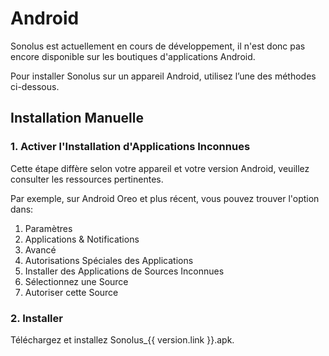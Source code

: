 # Android

Sonolus est actuellement en cours de développement, il n'est donc pas encore disponible sur les boutiques d'applications Android.

Pour installer Sonolus sur un appareil Android, utilisez l’une des méthodes ci-dessous.

## Installation Manuelle

### 1. Activer l'Installation d'Applications Inconnues

Cette étape diffère selon votre appareil et votre version Android, veuillez consulter les ressources pertinentes.

Par exemple, sur Android Oreo et plus récent, vous pouvez trouver l'option dans:

1. Paramètres
2. Applications &amp; Notifications
3. Avancé
4. Autorisations Spéciales des Applications
5. Installer des Applications de Sources Inconnues
6. Sélectionnez une Source
7. Autoriser cette Source

### 2. Installer

Téléchargez et installez <a :href="`https://download.sonolus.com/Sonolus_${version.link}.apk`" target="_blank" rel="noreferrer">Sonolus\_{{ version.link }}.apk</a>.
